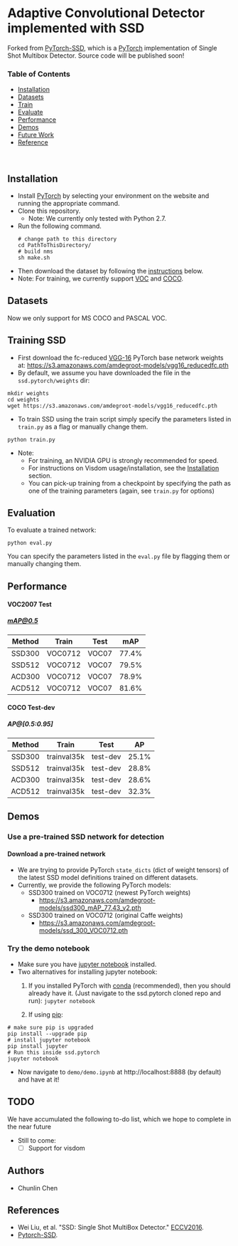 # Adaptive Convolutional Detector implemented with SSD
Forked from [PyTorch-SSD](https://github.com/amdegroot/ssd.pytorch), which is a [PyTorch](http://pytorch.org/) implementation of Single Shot Multibox Detector.
Source code will be published soon!

### Table of Contents
- <a href='#installation'>Installation</a>
- <a href='#datasets'>Datasets</a>
- <a href='#training-ssd'>Train</a>
- <a href='#evaluation'>Evaluate</a>
- <a href='#performance'>Performance</a>
- <a href='#demos'>Demos</a>
- <a href='#todo'>Future Work</a>
- <a href='#references'>Reference</a>

&nbsp;
&nbsp;
&nbsp;
&nbsp;

## Installation
- Install [PyTorch](http://pytorch.org/) by selecting your environment on the website and running the appropriate command.
- Clone this repository.
  * Note: We currently only tested with Python 2.7.
- Run the following command.
  ```Shell
  # change path to this directory
  cd PathToThisDirectory/
  # build nms
  sh make.sh
  ```
- Then download the dataset by following the [instructions](#datasets) below.
- Note: For training, we currently support [VOC](http://host.robots.ox.ac.uk/pascal/VOC/) and [COCO](http://mscoco.org/).

## Datasets
Now we only support for MS COCO and PASCAL VOC.

## Training SSD
- First download the fc-reduced [VGG-16](https://arxiv.org/abs/1409.1556) PyTorch base network weights at:              https://s3.amazonaws.com/amdegroot-models/vgg16_reducedfc.pth
- By default, we assume you have downloaded the file in the `ssd.pytorch/weights` dir:

```Shell
mkdir weights
cd weights
wget https://s3.amazonaws.com/amdegroot-models/vgg16_reducedfc.pth
```

- To train SSD using the train script simply specify the parameters listed in `train.py` as a flag or manually change them.

```Shell
python train.py
```

- Note:
  * For training, an NVIDIA GPU is strongly recommended for speed.
  * For instructions on Visdom usage/installation, see the <a href='#installation'>Installation</a> section.
  * You can pick-up training from a checkpoint by specifying the path as one of the training parameters (again, see `train.py` for options)

## Evaluation
To evaluate a trained network:

```Shell
python eval.py
```

You can specify the parameters listed in the `eval.py` file by flagging them or manually changing them.


## Performance

#### VOC2007 Test

##### mAP@0.5

| Method | Train | Test | mAP |
|:-:|:-:|:-:|:-:|
| SSD300 | VOC0712 |VOC07| 77.4% |
| SSD512 | VOC0712 |VOC07| 79.5% |
| ACD300 | VOC0712 |VOC07| 78.9% |
| ACD512 | VOC0712 |VOC07| 81.6% |

#### COCO Test-dev

##### AP@[0.5:0.95]
| Method | Train | Test | AP |
|:-:|:-:|:-:|:-:|
| SSD300 | trainval35k |test-dev| 25.1% |
| SSD512 | trainval35k |test-dev| 28.8% |
| ACD300 | trainval35k |test-dev| 28.6% |
| ACD512 | trainval35k |test-dev| 32.3% |


## Demos

### Use a pre-trained SSD network for detection

#### Download a pre-trained network
- We are trying to provide PyTorch `state_dicts` (dict of weight tensors) of the latest SSD model definitions trained on different datasets.  
- Currently, we provide the following PyTorch models:
    * SSD300 trained on VOC0712 (newest PyTorch weights)
      - https://s3.amazonaws.com/amdegroot-models/ssd300_mAP_77.43_v2.pth
    * SSD300 trained on VOC0712 (original Caffe weights)
      - https://s3.amazonaws.com/amdegroot-models/ssd_300_VOC0712.pth

### Try the demo notebook
- Make sure you have [jupyter notebook](http://jupyter.readthedocs.io/en/latest/install.html) installed.
- Two alternatives for installing jupyter notebook:
    1. If you installed PyTorch with [conda](https://www.continuum.io/downloads) (recommended), then you should already have it.  (Just  navigate to the ssd.pytorch cloned repo and run):
    `jupyter notebook`

    2. If using [pip](https://pypi.python.org/pypi/pip):

```Shell
# make sure pip is upgraded
pip install --upgrade pip
# install jupyter notebook
pip install jupyter
# Run this inside ssd.pytorch
jupyter notebook
```

- Now navigate to `demo/demo.ipynb` at http://localhost:8888 (by default) and have at it!

## TODO
We have accumulated the following to-do list, which we hope to complete in the near future
- Still to come:
  * [ ] Support for visdom

## Authors
- Chunlin Chen

## References
- Wei Liu, et al. "SSD: Single Shot MultiBox Detector." [ECCV2016](http://arxiv.org/abs/1512.02325).
- [Pytorch-SSD](https://github.com/amdegroot/ssd.pytorch).
